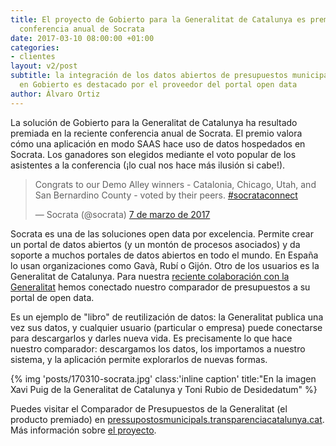 ```yaml
---
title: El proyecto de Gobierto para la Generalitat de Catalunya es premiado en la
  conferencia anual de Socrata
date: 2017-03-10 08:00:00 +01:00
categories:
- clientes
layout: v2/post
subtitle: la integración de los datos abiertos de presupuestos municipales catalanes
  en Gobierto es destacado por el proveedor del portal open data
author: Álvaro Ortiz
---
```


La solución de Gobierto para la Generalitat de Catalunya ha resultado premiada en la reciente conferencia anual de Socrata. El premio valora cómo una aplicación en modo SAAS hace uso de datos hospedados en Socrata. Los ganadores son elegidos mediante el voto popular de los asistentes a la conferencia (¡lo cual nos hace más ilusión si cabe!).

<blockquote class="twitter-tweet" data-lang="es"><p lang="en" dir="ltr">Congrats to our Demo Alley winners - Catalonia, Chicago, Utah, and San Bernardino County - voted by their peers. <a href="https://twitter.com/hashtag/socrataconnect?src=hash">#socrataconnect</a></p>&mdash; Socrata (@socrata) <a href="https://twitter.com/socrata/status/839244026930991110">7 de marzo de 2017</a></blockquote> <script async src="//platform.twitter.com/widgets.js" charset="utf-8"></script>

Socrata es una de las soluciones open data por excelencia. Permite crear un portal de datos abiertos (y un montón de procesos asociados) y da soporte a muchos portales de datos abiertos en todo el mundo. En España lo usan organizaciones como Gavà, Rubí o Gijón. Otro de los usuarios es la Generalitat de Catalunya. Para nuestra [reciente colaboración con la Generalitat](/blog/20170126-generalitat-catalunya.html) hemos conectado nuestro comparador de presupuestos a su portal de open data.

Es un ejemplo de "libro" de reutilización de datos: la Generalitat publica una vez sus datos, y cualquier usuario (particular o empresa) puede conectarse para descargarlos y darles nueva vida. Es precisamente lo que hace nuestro comparador: descargamos los datos, los importamos a nuestro sistema, y la aplicación permite explorarlos de nuevas formas.

{% img 'posts/170310-socrata.jpg' class:'inline caption' title:"En la imagen Xavi Puig de la Generalitat de Catalunya y Toni Rubio de Desidedatum" %}

Puedes visitar el Comparador de Presupuestos de la Generalitat (el producto premiado) en [pressupostosmunicipals.transparenciacatalunya.cat](http://pressupostosmunicipals.transparenciacatalunya.cat). Más información sobre [el proyecto](/blog/20170126-generalitat-catalunya.html).
